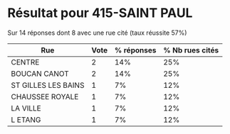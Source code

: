 # Résultat pour 415-SAINT PAUL

Sur 14 réponses dont 8 avec une rue cité (taux réussite 57%)

| Rue | Vote | % réponses | % Nb rues cités|
|-----|------|------------|----------------|
| CENTRE | 2 | 14% | 25%|
| BOUCAN CANOT | 2 | 14% | 25%|
| ST GILLES LES BAINS | 1 | 7% | 12%|
| CHAUSSEE ROYALE | 1 | 7% | 12%|
| LA VILLE | 1 | 7% | 12%|
| L ETANG | 1 | 7% | 12%|
